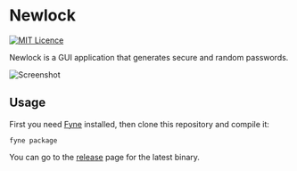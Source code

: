 # Newlock
[![MIT Licence](https://img.shields.io/badge/License-MIT-blue)](https://opensource.org/licenses/mit-license.php)

Newlock is a GUI application that generates secure and random passwords.

![Screenshot](https://user-images.githubusercontent.com/83633399/166413118-7d90a731-501d-447f-8f39-6babcde12184.png)

## Usage
First you need [Fyne](https://github.com/fyne-io/fyne) installed, then clone this repository and compile it:
```
fyne package
```

You can go to the [release](https://github.com/gocrazygh/newlock/releases) page for the latest binary.
